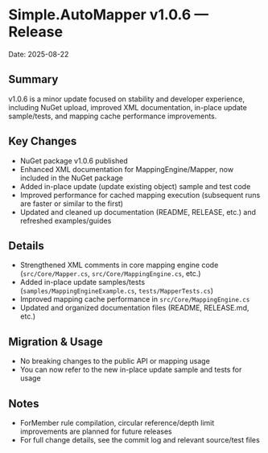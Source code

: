 # Simple.AutoMapper v1.0.6 — Release

Date: 2025-08-22

## Summary
v1.0.6 is a minor update focused on stability and developer experience, including NuGet upload, improved XML documentation, in-place update sample/tests, and mapping cache performance improvements.

## Key Changes
- NuGet package v1.0.6 published
- Enhanced XML documentation for MappingEngine/Mapper, now included in the NuGet package
- Added in-place update (update existing object) sample and test code
- Improved performance for cached mapping execution (subsequent runs are faster or similar to the first)
- Updated and cleaned up documentation (README, RELEASE, etc.) and refreshed examples/guides

## Details
- Strengthened XML comments in core mapping engine code (`src/Core/Mapper.cs`, `src/Core/MappingEngine.cs`, etc.)
- Added in-place update samples/tests (`samples/MappingEngineExample.cs`, `tests/MapperTests.cs`)
- Improved mapping cache performance in `src/Core/MappingEngine.cs`
- Updated and organized documentation files (README, RELEASE.md, etc.)

## Migration & Usage
- No breaking changes to the public API or mapping usage
- You can now refer to the new in-place update sample and tests for usage

## Notes
- ForMember rule compilation, circular reference/depth limit improvements are planned for future releases
- For full change details, see the commit log and relevant source/test files
